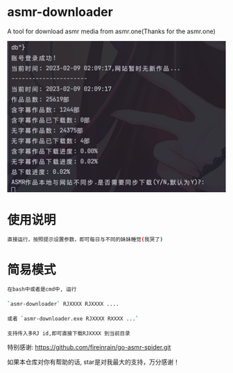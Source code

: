# asmr-downloader
A tool for download asmr media from asmr.one(Thanks for the asmr.one)

![img-1.png](images/img-1.png)

# 使用说明
```bash
直接运行，按照提示设置参数，即可每日与不同的妹妹睡觉(我哭了)
```

# 简易模式
```bash
在bash中或者是cmd中, 运行

`asmr-downloader` RJXXXX RJXXXX ....

或者 `asmr-downloader.exe RJXXXX RXXXX ...`

支持传入多RJ id,即可直接下载RJXXXX 到当前目录

```


特别感谢:
https://github.com/fireinrain/go-asmr-spider.git

如果本仓库对你有帮助的话, star是对我最大的支持，万分感谢！
